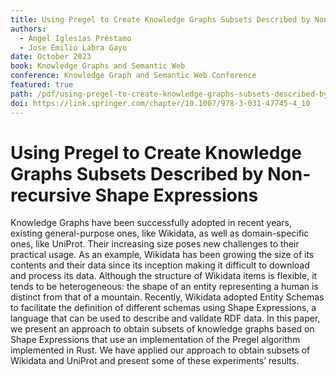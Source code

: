 ```yaml
---
title: Using Pregel to Create Knowledge Graphs Subsets Described by Non-recursive Shape Expressions
authors:
  - Ángel Iglesias Préstamo
  - Jose Emilio Labra Gayo
date: October 2023
book: Knowledge Graphs and Semantic Web
conference: Knowledge Graph and Semantic Web Conference
featured: true
path: /pdf/using-pregel-to-create-knowledge-graphs-subsets-described-by-non-recursive-shape-expressions.pdf
doi: https://link.springer.com/chapter/10.1007/978-3-031-47745-4_10
---
```


# Using Pregel to Create Knowledge Graphs Subsets Described by Non-recursive Shape Expressions

Knowledge Graphs have been successfully adopted in recent years, existing general-purpose ones, like Wikidata, as well as domain-specific ones, like UniProt. Their increasing size poses new challenges to their practical usage. As an example, Wikidata has been growing the size of its contents and their data since its inception making it difficult to download and process its data. Although the structure of Wikidata items is flexible, it tends to be heterogeneous: the shape of an entity representing a human is distinct from that of a mountain. Recently, Wikidata adopted Entity Schemas to facilitate the definition of different schemas using Shape Expressions, a language that can be used to describe and validate RDF data. In this paper, we present an approach to obtain subsets of knowledge graphs based on Shape Expressions that use an implementation of the Pregel algorithm implemented in Rust. We have applied our approach to obtain subsets of Wikidata and UniProt and present some of these experiments’ results.
